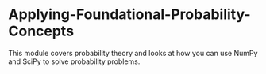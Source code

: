 # Applying-Foundational-Probability-Concepts
This module covers probability theory and looks at how you can use NumPy and SciPy to solve probability problems.
